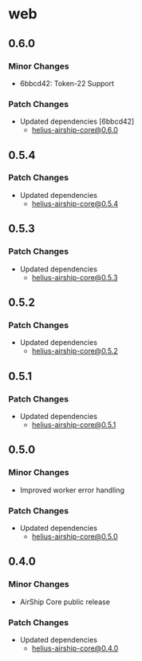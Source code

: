 # web

## 0.6.0

### Minor Changes

- 6bbcd42: Token-22 Support

### Patch Changes

- Updated dependencies [6bbcd42]
  - helius-airship-core@0.6.0

## 0.5.4

### Patch Changes

- Updated dependencies
  - helius-airship-core@0.5.4

## 0.5.3

### Patch Changes

- Updated dependencies
  - helius-airship-core@0.5.3

## 0.5.2

### Patch Changes

- Updated dependencies
  - helius-airship-core@0.5.2

## 0.5.1

### Patch Changes

- Updated dependencies
  - helius-airship-core@0.5.1

## 0.5.0

### Minor Changes

- Improved worker error handling

### Patch Changes

- Updated dependencies
  - helius-airship-core@0.5.0

## 0.4.0

### Minor Changes

- AirShip Core public release

### Patch Changes

- Updated dependencies
  - helius-airship-core@0.4.0
